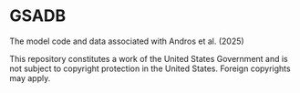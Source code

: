 # GSADB
The model code and data associated with Andros et al. (2025)

This repository constitutes a work of the United States Government and is not subject to copyright protection in the United States. Foreign copyrights may apply.
